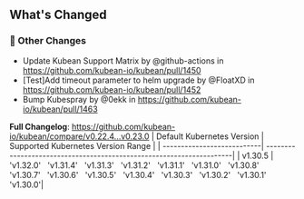 <!-- Release notes generated using configuration in .github/release.yml at v0.23.0 -->

## What's Changed
### 🔨 Other Changes
* Update Kubean Support Matrix by @github-actions in https://github.com/kubean-io/kubean/pull/1450
* [Test]Add timeout parameter to helm upgrade by @FloatXD in https://github.com/kubean-io/kubean/pull/1452
* Bump Kubespray by @0ekk in https://github.com/kubean-io/kubean/pull/1463


**Full Changelog**: https://github.com/kubean-io/kubean/compare/v0.22.4...v0.23.0
| Default Kubernetes Version | Supported Kubernetes Version Range                                   |
| ---------------------------| ---------------------------------------------------------------------|
| v1.30.5                 |  'v1.32.0' &nbsp; 'v1.31.4' &nbsp; 'v1.31.3' &nbsp; 'v1.31.2' &nbsp; 'v1.31.1' &nbsp; 'v1.31.0' &nbsp; 'v1.30.8' &nbsp; 'v1.30.7' &nbsp; 'v1.30.6' &nbsp; 'v1.30.5' &nbsp; 'v1.30.4' &nbsp; 'v1.30.3' &nbsp; 'v1.30.2' &nbsp; 'v1.30.1' &nbsp; 'v1.30.0'|
